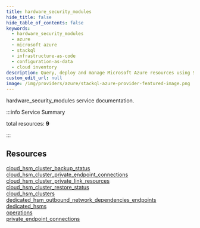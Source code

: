 ```yaml
---
title: hardware_security_modules
hide_title: false
hide_table_of_contents: false
keywords:
  - hardware_security_modules
  - azure
  - microsoft azure
  - stackql
  - infrastructure-as-code
  - configuration-as-data
  - cloud inventory
description: Query, deploy and manage Microsoft Azure resources using SQL
custom_edit_url: null
image: /img/providers/azure/stackql-azure-provider-featured-image.png
---
```


hardware_security_modules service documentation.

:::info Service Summary

<div class="row">
<div class="providerDocColumn">
<span>total resources:&nbsp;<b>9</b></span><br />
</div>
</div>

:::

## Resources
<div class="row">
<div class="providerDocColumn">
<a href="/providers/azure/hardware_security_modules/cloud_hsm_cluster_backup_status/">cloud_hsm_cluster_backup_status</a><br />
<a href="/providers/azure/hardware_security_modules/cloud_hsm_cluster_private_endpoint_connections/">cloud_hsm_cluster_private_endpoint_connections</a><br />
<a href="/providers/azure/hardware_security_modules/cloud_hsm_cluster_private_link_resources/">cloud_hsm_cluster_private_link_resources</a><br />
<a href="/providers/azure/hardware_security_modules/cloud_hsm_cluster_restore_status/">cloud_hsm_cluster_restore_status</a><br />
<a href="/providers/azure/hardware_security_modules/cloud_hsm_clusters/">cloud_hsm_clusters</a>
</div>
<div class="providerDocColumn">
<a href="/providers/azure/hardware_security_modules/dedicated_hsm_outbound_network_dependencies_endpoints/">dedicated_hsm_outbound_network_dependencies_endpoints</a><br />
<a href="/providers/azure/hardware_security_modules/dedicated_hsms/">dedicated_hsms</a><br />
<a href="/providers/azure/hardware_security_modules/operations/">operations</a><br />
<a href="/providers/azure/hardware_security_modules/private_endpoint_connections/">private_endpoint_connections</a>
</div>
</div>